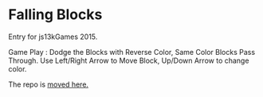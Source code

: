 # Falling Blocks

Entry for js13kGames 2015.

Game Play : Dodge the Blocks with Reverse Color, Same Color Blocks Pass Through. Use Left/Right Arrow to Move Block, Up/Down Arrow to change color.

The repo is [moved here.](https://github.com/darshanrane/games/tree/master/falling-blocks)
